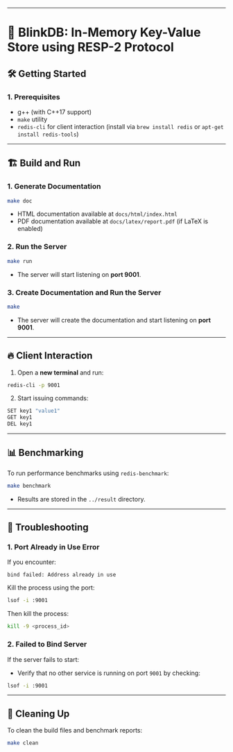 
---

# 🚀 **BlinkDB: In-Memory Key-Value Store using RESP-2 Protocol**

## 🛠️ **Getting Started**

### 1. **Prerequisites**
- g++ (with C++17 support)
- `make` utility
- `redis-cli` for client interaction (install via `brew install redis` or `apt-get install redis-tools`)

---

## 🏗️ **Build and Run**

### 1. **Generate Documentation**
```bash
make doc
```
- HTML documentation available at `docs/html/index.html`
- PDF documentation available at `docs/latex/report.pdf` (if LaTeX is enabled)

### 2. **Run the Server**
```bash
make run
```
- The server will start listening on **port 9001**.

### 3. **Create Documentation and Run the Server**
```bash
make
```
- The server will create the documentation and start listening on **port 9001**.

---

## 🔥 **Client Interaction**

1. Open a **new terminal** and run:
```bash
redis-cli -p 9001
```
2. Start issuing commands:
```bash
SET key1 "value1"
GET key1
DEL key1
```

---

## 📊 **Benchmarking**

To run performance benchmarks using `redis-benchmark`:
```bash
make benchmark
```
- Results are stored in the `../result` directory.

---

## 🛑 **Troubleshooting**

### 1. **Port Already in Use Error**
If you encounter:
```
bind failed: Address already in use
```
Kill the process using the port:
```bash
lsof -i :9001
```
Then kill the process:
```bash
kill -9 <process_id>
```

### 2. **Failed to Bind Server**
If the server fails to start:
- Verify that no other service is running on port `9001` by checking:
```bash
lsof -i :9001
```

---

## 🧹 **Cleaning Up**
To clean the build files and benchmark reports:
```bash
make clean
```